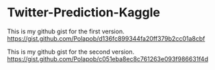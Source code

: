 # Twitter-Prediction-Kaggle
This is my github gist for the first version.
https://gist.github.com/Polapob/d136fc899344fa20ff379b2cc01a8cbf

This is my github gist for the second version.
https://gist.github.com/Polapob/c051eba8ec8c761263e093f986631f4d
